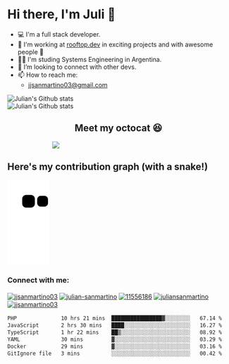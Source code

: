 # Hi there, I'm Juli 👋
- 💻 I'm a full stack developer.
- 🚀 I'm working at [rooftop.dev](https://rooftop.dev) in exciting projects and with awesome people 🤯
- 👨‍🎓 I'm studing Systems Engineering in Argentina.
- 🤝 I’m looking to connect with other devs.
- 📫 How to reach me:
  - jjsanmartino03@gmail.com

<picture>
  <source media="(prefers-color-scheme: dark)" srcset="https://github-readme-stats.vercel.app/api?username=jjsanmartino03&count_private=true&show_icons=true&hide=stars,issues&theme=dark">
  <img alt="Julian's Github stats" src="https://github-readme-stats.vercel.app/api?username=jjsanmartino03&count_private=true&show_icons=true&hide=stars,issues">
</picture>

</br>

<picture>
  <source media="(prefers-color-scheme: dark)" srcset="https://github-readme-stats.vercel.app/api/top-langs/?username=jjsanmartino03&hide=Jupyter+Notebook&layout=compact&theme=dark">
  <img alt="Julian's Github stats" src="https://github-readme-stats.vercel.app/api?username=jjsanmartino03&count_private=true&show_icons=true&hide=stars,issues">
</picture>

<h2 align='center'>
Meet my octocat 😆
</h3>
<p align='center'>
  <img align='center' style='width:300px;margin:auto;display:flex;justify-content:center' src='https://user-images.githubusercontent.com/58923155/133898287-bf560654-7f3c-44c0-8046-9e8d04aed1a5.png'>
</p>

## Here's my contribution graph (with a snake!)
<img src="https://github.com/jjsanmartino03/jjsanmartino03/blob/output/github-contribution-grid-snake.svg">
</p>
  
<h3 align="left">Connect with me:</h3>
<p align="left">
<a href="https://dev.to/jjsanmartino03" target="blank"><img align="center" src="https://cdn.jsdelivr.net/npm/simple-icons@3.0.1/icons/dev-dot-to.svg" alt="jjsanmartino03" height="30" width="40" /></a>
<a href="https://linkedin.com/in/julian-sanmartino" target="blank"><img align="center" src="https://raw.githubusercontent.com/rahuldkjain/github-profile-readme-generator/master/src/images/icons/Social/linked-in-alt.svg" alt="julian-sanmartino" height="30" width="40" /></a>
<a href="https://stackoverflow.com/users/11556186" target="blank"><img align="center" src="https://raw.githubusercontent.com/rahuldkjain/github-profile-readme-generator/master/src/images/icons/Social/stack-overflow.svg" alt="11556186" height="30" width="40" /></a>
<a href="https://kaggle.com/juliansanmartino" target="blank"><img align="center" src="https://raw.githubusercontent.com/rahuldkjain/github-profile-readme-generator/master/src/images/icons/Social/kaggle.svg" alt="juliansanmartino" height="30" width="40" /></a>
<a href="https://www.hackerrank.com/jjsanmartino03" target="blank"><img align="center" src="https://raw.githubusercontent.com/rahuldkjain/github-profile-readme-generator/master/src/images/icons/Social/hackerrank.svg" alt="jjsanmartino03" height="30" width="40" /></a>
</p>

<!--START_SECTION:waka-->

```text
PHP              10 hrs 21 mins  ████████████████▓░░░░░░░░   67.14 %
JavaScript       2 hrs 30 mins   ████░░░░░░░░░░░░░░░░░░░░░   16.27 %
TypeScript       1 hr 22 mins    ██▒░░░░░░░░░░░░░░░░░░░░░░   08.92 %
YAML             30 mins         ▓░░░░░░░░░░░░░░░░░░░░░░░░   03.29 %
Docker           29 mins         ▓░░░░░░░░░░░░░░░░░░░░░░░░   03.16 %
GitIgnore file   3 mins          ░░░░░░░░░░░░░░░░░░░░░░░░░   00.42 %
```

<!--END_SECTION:waka-->
